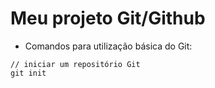 # Meu projeto Git/Github

- Comandos para utilização básica do Git:
```
// iniciar um repositório Git
git init
```